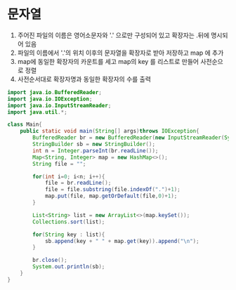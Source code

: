 # 문자열
1. 주어진 파일의 이름은 영어소문자와 '.' 으로만 구성되어 있고 확장자는 .뒤에 명시되어 있음
2. 파일의 이름에서 '.'의 위치 이후의 문자열을 확장자로 받아 저장하고 map 에 추가
3. map에 동일한 확장자의 카운트를 세고 map의 key 를 리스트로 만들어 사전순으로 정렬
4. 사전순서대로 확장자명과 동일한 확장자의 수를 출력


```java
import java.io.BufferedReader;
import java.io.IOException;
import java.io.InputStreamReader;
import java.util.*;

class Main{
    public static void main(String[] args)throws IOException{
        BufferedReader br = new BufferedReader(new InputStreamReader(System.in));
        StringBuilder sb = new StringBuilder();
        int n = Integer.parseInt(br.readLine());
        Map<String, Integer> map = new HashMap<>();
        String file = "";

        for(int i=0; i<n; i++){
            file = br.readLine();
            file = file.substring(file.indexOf(".")+1);
            map.put(file, map.getOrDefault(file,0)+1);
        }

        List<String> list = new ArrayList<>(map.keySet());
        Collections.sort(list);

        for(String key : list){
            sb.append(key + " " + map.get(key)).append("\n");
        }

        br.close();
        System.out.println(sb);
    }
}
```

